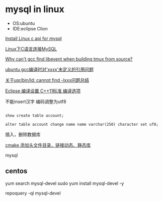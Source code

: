 # mysql in linux

- OS:ubuntu
- IDE:eclipse Clion

[Install Linux c api for mysql](https://dev.mysql.com/doc/refman/5.7/en/c-api-building-clients.html)

[Linux下C语言连接MySQL](https://blog.csdn.net/neo_2011/article/details/6805489)

[Why can't gcc find libevent when building tmux from source?](https://unix.stackexchange.com/questions/17907/why-cant-gcc-find-libevent-when-building-tmux-from-source)

[ubuntu gcc编译时对’xxxx’未定义的引用问题](https://blog.csdn.net/haluoluo211/article/details/54376947)

[关于usr/bin/ld: cannot find -lxxx问题总结](http://blog.51cto.com/eminzhang/1285705)

[Eclipse 编译设置 C++11标准 编译选项](https://blog.csdn.net/rain_qingtian/article/details/16860945)

不能insert汉字 编码调整为utf8

```shell

show create table account;

alter table account change name name varchar(250) character set uf8;

```

插入，删除数据库


[cmake 添加头文件目录，链接动态、静态库](https://www.cnblogs.com/binbinjx/p/5626916.html)


mysql 


## centos
yum search mysql-devel
sudo yum install mysql-devel -y

repoquery -ql mysql-devel
